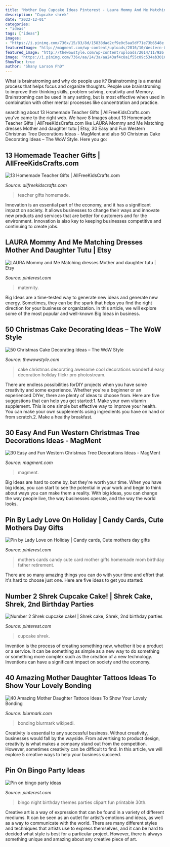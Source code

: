 ```yaml
---
title: "Mother Day Cupcake Ideas Pinterest - Laura Mommy And Me Matching Dresses Mother And Daughter Tutu"
description: "Cupcake shrek"
date: "2022-12-01"
categories:
- "ideas"
tags: ["ideas"]
images:
- "https://i.pinimg.com/736x/15/83/8d/15838dad2cf9e0c5aa5df71e73b6548e.jpg"
featuredImage: "http://magment.com/wp-content/uploads/2016/10/Western-Christmas-Tree-Beautiful.jpg"
featured_image: "http://thewowstyle.com/wp-content/uploads/2014/11/926.jpg"
image: "https://i.pinimg.com/736x/aa/24/3a/aa243af4c8a1f55c09c534ab30166bdc--candy-cards-mothers-day.jpg"
ShowToc: true
author: "Shany Larson PhD"
---
```



What is brainstroming and why do people use it?
Brainstroming is a mental process that helps focus and organize thoughts. People use brainstroming to improve their thinking skills, problem solving, creativity and Memory. Brainstroming can be used in any setting, but is most effective when used in combination with other mental processes like concentration and practice.

	

		
searching about 13 Homemade Teacher Gifts | AllFreeKidsCrafts.com you've came to the right web. We have 8 Images about 13 Homemade Teacher Gifts | AllFreeKidsCrafts.com like LAURA Mommy and Me Matching dresses Mother and daughter tutu | Etsy, 30 Easy and Fun Western Christmas Tree Decorations Ideas - MagMent and also 50 Christmas Cake Decorating Ideas – The WoW Style. Here you go:
		
    
## 13 Homemade Teacher Gifts | AllFreeKidsCrafts.com

<img loading=lazy src="https://irepo.primecp.com/2016/07/290479/Homemade-Teacher-Gifts-Collage_ExtraLarge800_ID-1766726.jpg?v=1766726" onerror="this.onerror=null;this.src='https://tse2.mm.bing.net/th?id=OIP.3aPh_5KzmQLqKewQ4adyNwHaLG&amp;pid=15.1';" alt="13 Homemade Teacher Gifts | AllFreeKidsCrafts.com">

_Source: allfreekidscrafts.com_

>teacher gifts homemade. 

	

Innovation is an essential part of the economy, and it has a significant impact on society. It allows businesses to change their ways and innovate new products and services that are better for customers and for the environment. Innovation is also key to keeping businesses competitive and continuing to create jobs.

    
## LAURA Mommy And Me Matching Dresses Mother And Daughter Tutu | Etsy

<img loading=lazy src="https://i.pinimg.com/736x/66/40/9c/66409cff4f6c2bdecfde2e7cf7bd32eb.jpg" onerror="this.onerror=null;this.src='https://tse3.mm.bing.net/th?id=OIP.Zv69IwyhlW1UMkZ2K_IYcAHaLH&amp;pid=15.1';" alt="LAURA Mommy and Me Matching dresses Mother and daughter tutu | Etsy">

_Source: pinterest.com_

>maternity. 

	

Big Ideas are a time-tested way to generate new ideas and generate new energy. Sometimes, they can be the spark that helps you find the right direction for your business or organization. In this article, we will explore some of the most popular and well-known Big Ideas in business.

    
## 50 Christmas Cake Decorating Ideas – The WoW Style

<img loading=lazy src="http://thewowstyle.com/wp-content/uploads/2014/11/926.jpg" onerror="this.onerror=null;this.src='https://tse4.mm.bing.net/th?id=OIP.ZTBR3vZhUXUxFdCcCHu0AgHaLH&amp;pid=15.1';" alt="50 Christmas Cake Decorating Ideas – The WoW Style">

_Source: thewowstyle.com_

>cake christmas decorating awesome cool decorations wonderful easy decoration holiday flickr pro photostream. 

	

There are endless possibilities forDIY projects when you have some creativity and some experience. Whether you're a beginner or an experienced DIYer, there are plenty of ideas to choose from. Here are five suggestions that can help you get started:1. Make your own vitamin supplement. This is one simple but effective way to improve your health. You can make your own supplements using ingredients you have on hand or from scratch.2. Make a healthy breakfast.

    
## 30 Easy And Fun Western Christmas Tree Decorations Ideas - MagMent

<img loading=lazy src="http://magment.com/wp-content/uploads/2016/10/Western-Christmas-Tree-Beautiful.jpg" onerror="this.onerror=null;this.src='https://tse2.mm.bing.net/th?id=OIP.m_VQj9EdKEqlDMv_2SwDTAHaLG&amp;pid=15.1';" alt="30 Easy and Fun Western Christmas Tree Decorations Ideas - MagMent">

_Source: magment.com_

>magment. 

	

Big Ideas are hard to come by, but they're worth your time. When you have big ideas, you can start to see the potential in your work and begin to think about ways you can make them a reality. With big ideas, you can change the way people live, the way businesses operate, and the way the world looks.

    
## Pin By Lady Love On Holiday | Candy Cards, Cute Mothers Day Gifts

<img loading=lazy src="https://i.pinimg.com/736x/aa/24/3a/aa243af4c8a1f55c09c534ab30166bdc--candy-cards-mothers-day.jpg" onerror="this.onerror=null;this.src='https://tse4.mm.bing.net/th?id=OIP.tzddJbAY0OIWuhsgWzduVQHaJ4&amp;pid=15.1';" alt="Pin by Lady Love on Holiday | Candy cards, Cute mothers day gifts">

_Source: pinterest.com_

>mothers cards candy cute card mother gifts homemade mom birthday father retirement. 

	

There are so many amazing things you can do with your time and effort that it's hard to choose just one. Here are five ideas to get you started: 

    
## Number 2 Shrek Cupcake Cake! | Shrek Cake, Shrek, 2nd Birthday Parties

<img loading=lazy src="https://i.pinimg.com/736x/15/83/8d/15838dad2cf9e0c5aa5df71e73b6548e.jpg" onerror="this.onerror=null;this.src='https://tse2.mm.bing.net/th?id=OIP.PoY1SAWN3WfyHXHYPIvOKwHaPP&amp;pid=15.1';" alt="Number 2 Shrek cupcake cake! | Shrek cake, Shrek, 2nd birthday parties">

_Source: pinterest.com_

>cupcake shrek. 

	

Invention is the process of creating something new, whether it be a product or a service. It can be something as simple as a new way to do something or something more complex such as the creation of a new technology. Inventions can have a significant impact on society and the economy.

    
## 40 Amazing Mother Daughter Tattoos Ideas To Show Your Lovely Bonding

<img loading=lazy src="https://www.blurmark.com/wp-content/uploads/2017/03/Mother-Daughter-Tattoo-Design-12.jpg" onerror="this.onerror=null;this.src='https://tse1.mm.bing.net/th?id=OIP.k8MztsRXk16ZRTbWA9w1JwHaJ4&amp;pid=15.1';" alt="40 Amazing Mother Daughter Tattoos Ideas To Show Your Lovely Bonding">

_Source: blurmark.com_

>bonding blurmark wikipedi. 

	

Creativity is essential to any successful business. Without creativity, businesses would fall by the wayside. From advertising to product design, creativity is what makes a company stand out from the competition. However, sometimes creativity can be difficult to find. In this article, we will explore 5 creative ways to help your business succeed.

    
## Pin On Bingo Party Ideas

<img loading=lazy src="https://i.pinimg.com/736x/35/89/00/3589003ec5529556971333c379b8c9bd--bingo-party.jpg" onerror="this.onerror=null;this.src='https://tse1.mm.bing.net/th?id=OIP.rFVLI8qhTIe7NkQAiEOdXQCYEs&amp;pid=15.1';" alt="Pin on bingo party ideas">

_Source: pinterest.com_

>bingo night birthday themes parties clipart fun printable 30th. 

	

Creative art is a way of expression that can be found in a variety of different mediums. It can be seen as an outlet for artist’s emotions and ideas, as well as a way to communicate with the world. There are many different styles and techniques that artists use to express themselves, and it can be hard to decided what style is best for a particular project. However, there is always something unique and amazing about any creative piece of art.


